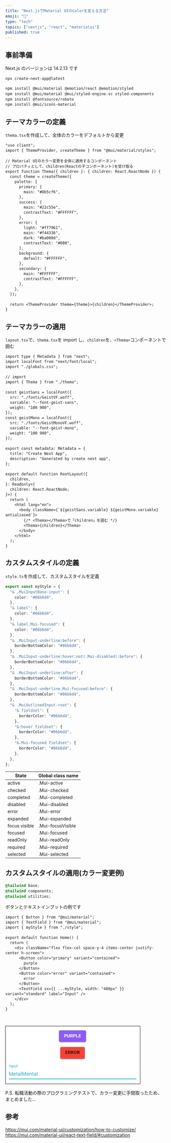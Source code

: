 ```yaml
---
title: "Next.jsでMaterial UIのColorを変える方法"
emoji: "🎉"
type: "tech"
topics: ["nextjs", "react", "materialui"]
published: true
---
```


## 事前準備

Next.js のバージョンは 14.2.13 です

```bash
npx create-next-app@latest
```

```bash
npm install @mui/material @emotion/react @emotion/styled
npm install @mui/material @mui/styled-engine-sc styled-components
npm install @fontsource/roboto
npm install @mui/icons-material
```

## テーマカラーの定義

`thema.tsx`を作成して、全体のカラーをデフォルトから変更

```tsx:thema.tsx
"use client";
import { ThemeProvider, createTheme } from "@mui/material/styles";

// Material UIのカラー変更を全体に適用するコンポーネント
// プロパティとして、children(Reactの子コンポーネント)を受け取る
export function Thema({ children }: { children: React.ReactNode }) {
  const theme = createTheme({
    palette: {
      primary: {
        main: "#8b5cf6",
      },
      success: {
        main: "#22c55e",
        contrastText: "#FFFFFF",
      },
      error: {
        light: "#ff7961",
        main: "#f44336",
        dark: "#ba000d",
        contrastText: "#000",
      },
      background: {
        default: "#FFFFFF",
      },
      secondary: {
        main: "#FFFFFF",
        contrastText: "#FFFFFF",
      },
    },
  });

  return <ThemeProvider theme={theme}>{children}</ThemeProvider>;
}
```

## テーマカラーの適用

`layout.tsx`で、`thema.tsx`を import し、`children`を、`<Thema>`コンポーネントで囲む

```tsx:layout.tsx
import type { Metadata } from "next";
import localFont from "next/font/local";
import "./globals.css";

// import
import { Thema } from "./thema";

const geistSans = localFont({
  src: "./fonts/GeistVF.woff",
  variable: "--font-geist-sans",
  weight: "100 900",
});
const geistMono = localFont({
  src: "./fonts/GeistMonoVF.woff",
  variable: "--font-geist-mono",
  weight: "100 900",
});

export const metadata: Metadata = {
  title: "Create Next App",
  description: "Generated by create next app",
};

export default function RootLayout({
  children,
}: Readonly<{
  children: React.ReactNode;
}>) {
  return (
    <html lang="en">
      <body className={`${geistSans.variable} ${geistMono.variable} antialiased`}>
        {/* <Thema></Thema>で「children」を囲む */}
        <Thema>{children}</Thema>
      </body>
    </html>
  );
}
```

## カスタムスタイルの定義

`style.ts`を作成して、カスタムスタイルを定義

```typescript:style.ts
export const myStyle = {
  "& .MuiInputBase-input": {
    color: "#06b6d4",
  },
  "& label": {
    color: "#06b6d4",
  },
  "& label.Mui-focused": {
    color: "#06b6d4",
  },
  "& .MuiInput-underline:before": {
    borderBottomColor: "#06b6d4",
  },
  "& .MuiInput-underline:hover:not(.Mui-disabled):before": {
    borderBottomColor: "#06b6d4",
  },
  "& .MuiInput-underline:after": {
    borderBottomColor: "#06b6d4",
  },
  "& .MuiInput-underline.Mui-focused:before": {
    borderBottomColor: "#06b6d4",
  },
  "& .MuiOutlinedInput-root": {
    "& fieldset": {
      borderColor: "#06b6d4",
    },
    "&:hover fieldset": {
      borderColor: "#06b6d4",
    },
    "&.Mui-focused fieldset": {
      borderColor: "#06b6d4",
    },
  },
};
```

| State         | Global class name |
| ------------- | ----------------- |
| active        | .Mui-active       |
| checked       | .Mui-checked      |
| completed     | .Mui-completed    |
| disabled      | .Mui-disabled     |
| error         | .Mui-error        |
| expanded      | .Mui-expanded     |
| focus visible | .Mui-focusVisible |
| focused       | .Mui-focused      |
| readOnly      | .Mui-readOnly     |
| required      | .Mui-required     |
| selected      | .Mui-selected     |

## カスタムスタイルの適用(カラー変更例)

```css:globals.css
@tailwind base;
@tailwind components;
@tailwind utilities;
```

ボタンとテキストインプットの例です

```tsx:page.tsx
import { Button } from "@mui/material";
import { TextField } from "@mui/material";
import { myStyle } from "./style";

export default function Home() {
  return (
    <div className="flex flex-col space-y-4 items-center justify-center h-screen">
      <Button color="primary" variant="contained">
        purple
      </Button>
      <Button color="error" variant="contained">
        error
      </Button>
      <TextField sx={{ ...myStyle, width: "400px" }} variant="standard" label="Input" />
    </div>
  );
}
```

<br>

![](/images/20241001_nextjs-materialui/sample.png)

P.S. 転職活動の際のプログラミングテストで、カラー変更に手間取ったため、まとめました…

## 参考

https://mui.com/material-ui/customization/how-to-customize/
https://mui.com/material-ui/react-text-field/#customization
